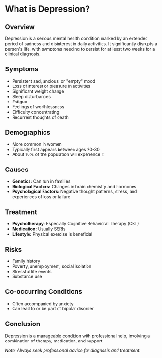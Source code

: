# What is Depression?

## Overview
Depression is a serious mental health condition marked by an extended period of sadness and disinterest in daily activities. It significantly disrupts a person's life, with symptoms needing to persist for at least two weeks for a clinical diagnosis.

## Symptoms
- Persistent sad, anxious, or "empty" mood
- Loss of interest or pleasure in activities
- Significant weight change
- Sleep disturbances
- Fatigue
- Feelings of worthlessness
- Difficulty concentrating
- Recurrent thoughts of death

## Demographics
- More common in women
- Typically first appears between ages 20-30
- About 10% of the population will experience it

## Causes
- **Genetics:** Can run in families
- **Biological Factors:** Changes in brain chemistry and hormones
- **Psychological Factors:** Negative thought patterns, stress, and experiences of loss or failure

## Treatment
- **Psychotherapy:** Especially Cognitive Behavioral Therapy (CBT)
- **Medication:** Usually SSRIs
- **Lifestyle:** Physical exercise is beneficial

## Risks
- Family history
- Poverty, unemployment, social isolation
- Stressful life events
- Substance use

## Co-occurring Conditions
- Often accompanied by anxiety
- Can lead to or be part of bipolar disorder

## Conclusion
Depression is a manageable condition with professional help, involving a combination of therapy, medication, and support.

*Note: Always seek professional advice for diagnosis and treatment.*